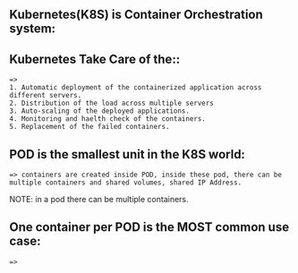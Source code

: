 ## Kubernetes(K8S) is Container Orchestration system:

## Kubernetes Take Care of the::
    => 
    1. Automatic deployment of the containerized application across different servers.
    2. Distribution of the load across multiple servers
    3. Auto-scaling of the deployed applications.
    4. Monitoring and haelth check of the containers.
    5. Replacement of the failed containers.

## POD is the smallest unit in the K8S world:
    => containers are created inside POD, inside these pod, there can be multiple containers and shared volumes, shared IP Address.

NOTE: in a pod there can be multiple containers.

## One container per POD is the MOST common use case:
    => 
    
